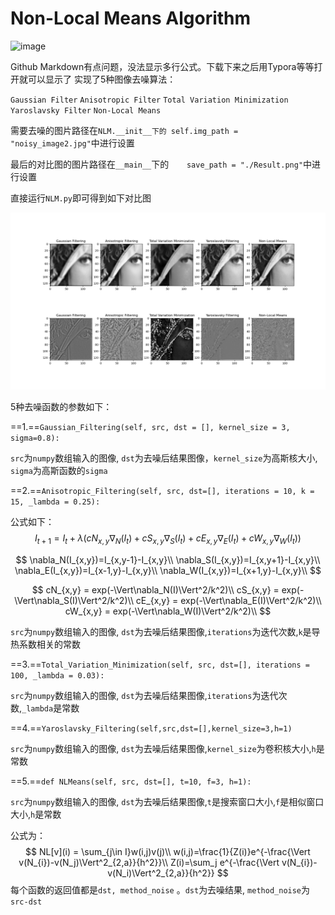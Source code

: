 # Non-Local Means Algorithm

![image](https://img.shields.io/badge/Author-Leo%20Li-ff69b4) 

Github Markdown有点问题，没法显示多行公式。下载下来之后用Typora等等打开就可以显示了
实现了5种图像去噪算法：

`Gaussian Filter` `Anisotropic Filter` `Total Variation Minimization` `Yaroslavsky Filter` `Non-Local Means`

需要去噪的图片路径在`NLM.__init__下的 self.img_path = "noisy_image2.jpg"`中进行设置

最后的对比图的图片路径在`__main__`下的`    save_path = "./Result.png"`中进行设置

直接运行`NLM.py`即可得到如下对比图

![image](./Result.png)

5种去噪函数的参数如下：

==1.==`Gaussian_Filtering(self, src, dst = [], kernel_size = 3, sigma=0.8):`

`src`为`numpy`数组输入的图像, `dst`为去噪后结果图像，`kernel_size`为高斯核大小, `sigma`为高斯函数的`sigma`

==2.==`Anisotropic_Filtering(self, src, dst=[], iterations = 10, k = 15, _lambda = 0.25):`

公式如下：
$$
I_{t+1} = I_t+\lambda (cN_{x,y}\nabla_N(I_t)+cS_{x,y}\nabla_S(I_t)+cE_{x,y}\nabla_E(I_t)+cW_{x,y}\nabla_W(I_t))
$$

$$
\nabla_N(I_{x,y})=I_{x,y-1}-I_{x,y}\\
\nabla_S(I_{x,y})=I_{x,y+1}-I_{x,y}\\
\nabla_E(I_{x,y})=I_{x-1,y}-I_{x,y}\\
\nabla_W(I_{x,y})=I_{x+1,y}-I_{x,y}\\
$$

$$
cN_{x,y} = exp(-\Vert\nabla_N(I)\Vert^2/k^2)\\
cS_{x,y} = exp(-\Vert\nabla_S(I)\Vert^2/k^2)\\
cE_{x,y} = exp(-\Vert\nabla_E(I)\Vert^2/k^2)\\
cW_{x,y} = exp(-\Vert\nabla_W(I)\Vert^2/k^2)\\
$$

`src`为`numpy`数组输入的图像, `dst`为去噪后结果图像,`iterations`为迭代次数,`k`是导热系数相关的常数

==3.==`Total_Variation_Minimization(self, src, dst=[], iterations = 100, _lambda = 0.03):`

`src`为`numpy`数组输入的图像, `dst`为去噪后结果图像,`iterations`为迭代次数,`_lambda`是常数

==4.==`Yaroslavsky_Filtering(self,src,dst=[],kernel_size=3,h=1)`

`src`为`numpy`数组输入的图像, `dst`为去噪后结果图像,`kernel_size`为卷积核大小,`h`是常数

==5.==`def NLMeans(self, src, dst=[], t=10, f=3, h=1):`

`src`为`numpy`数组输入的图像, `dst`为去噪后结果图像,`t`是搜索窗口大小,`f`是相似窗口大小,`h`是常数

公式为：
$$
NL[v](i) = \sum_{j\in I}w(i,j)v(j)\\
w(i,j)=\frac{1}{Z(i)}e^{-\frac{\Vert v(N_{i})-v(N_j)\Vert^2_{2,a}}{h^2}}\\
Z(i)=\sum_j e^{-\frac{\Vert v(N_{i})-v(N_i)\Vert^2_{2,a}}{h^2}}
$$
每个函数的返回值都是`dst, method_noise` 。`dst`为去噪结果, `method_noise`为`src-dst`

